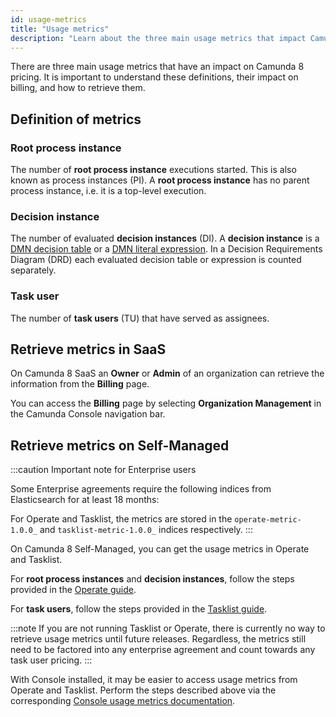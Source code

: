 ```yaml
---
id: usage-metrics
title: "Usage metrics"
description: "Learn about the three main usage metrics that impact Camunda 8 pricing."
---
```


There are three main usage metrics that have an impact on Camunda 8 pricing. It is important to understand these definitions, their impact on billing, and how to retrieve them.

## Definition of metrics

### Root process instance

The number of **root process instance** executions started. This is also known as process instances (PI). A **root process instance** has no parent process instance, i.e. it is a top-level execution.

### Decision instance

The number of evaluated **decision instances** (DI). A **decision instance** is a [DMN decision table](/components/modeler/dmn/decision-table.md) or a [DMN literal expression](/components/modeler/dmn/decision-literal-expression.md). In a Decision Requirements Diagram (DRD) each evaluated decision table or expression is counted separately.

### Task user

The number of **task users** (TU) that have served as assignees.

## Retrieve metrics in SaaS

On Camunda 8 SaaS an **Owner** or **Admin** of an organization can retrieve the information from the **Billing** page.

You can access the **Billing** page by selecting **Organization Management** in the Camunda Console navigation bar.

<!-- Billing Page and link to existing guide from Console -->

## Retrieve metrics on Self-Managed

:::caution Important note for Enterprise users

Some Enterprise agreements require the following indices from Elasticsearch for at least 18 months:

For Operate and Tasklist, the metrics are stored in the `operate-metric-1.0.0_` and `tasklist-metric-1.0.0_` indices respectively.
:::

On Camunda 8 Self-Managed, you can get the usage metrics in Operate and Tasklist.

For **root process instances** and **decision instances**, follow the steps provided in the [Operate guide](/self-managed/components/operate-deployment/usage-metrics.md).

For **task users**, follow the steps provided in the [Tasklist guide](/self-managed/components/orchestration-cluster/tasklist-deployment/usage-metrics.md).

:::note
If you are not running Tasklist or Operate, there is currently no way to retrieve usage metrics until future releases. Regardless, the metrics still need to be factored into any enterprise agreement and count towards any task user pricing.
:::

With Console installed, it may be easier to access usage metrics from Operate and Tasklist. Perform the steps described above via the corresponding [Console usage metrics documentation](../../self-managed/console-deployment/usage-metrics.md).
